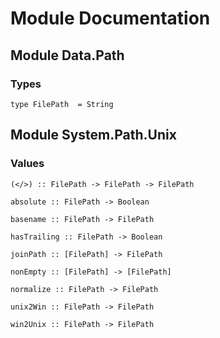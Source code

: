 # Module Documentation

## Module Data.Path

### Types

    type FilePath  = String


## Module System.Path.Unix

### Values

    (</>) :: FilePath -> FilePath -> FilePath

    absolute :: FilePath -> Boolean

    basename :: FilePath -> FilePath

    hasTrailing :: FilePath -> Boolean

    joinPath :: [FilePath] -> FilePath

    nonEmpty :: [FilePath] -> [FilePath]

    normalize :: FilePath -> FilePath

    unix2Win :: FilePath -> FilePath

    win2Unix :: FilePath -> FilePath



